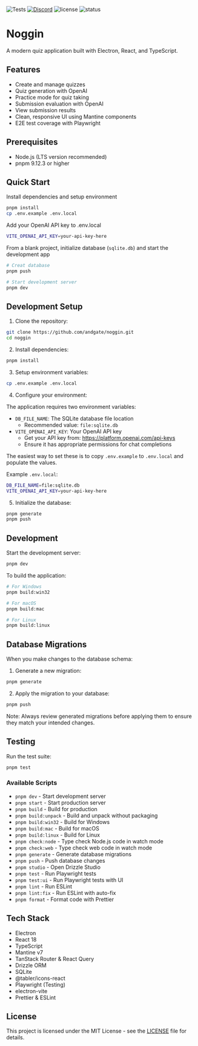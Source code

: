 ![Tests](https://github.com/andgate/noggin/actions/workflows/playwright.yml/badge.svg)
[![Discord](https://img.shields.io/discord/1303464423331074139?color=blueviolet&logo=discord)](https://discord.gg/YX88XMcCyC)
![license](https://img.shields.io/github/license/andgate/noggin)
![status](https://img.shields.io/badge/Status-%20Ready%20for%20Awesome-red.svg)

# Noggin

A modern quiz application built with Electron, React, and TypeScript.

## Features

-   Create and manage quizzes
-   Quiz generation with OpenAI
-   Practice mode for quiz taking
-   Submission evaluation with OpenAI
-   View submission results
-   Clean, responsive UI using Mantine components
-   E2E test coverage with Playwright

## Prerequisites

-   Node.js (LTS version recommended)
-   pnpm 9.12.3 or higher

## Quick Start

Install dependencies and setup environment

```bash
pnpm install
cp .env.example .env.local
```

Add your OpenAI API key to .env.local

```bash
VITE_OPENAI_API_KEY=your-api-key-here
```

From a blank project, initialize database (`sqlite.db`) and start the development app

```bash
# Creat database
pnpm push

# Start development server
pnpm dev
```

## Development Setup

1. Clone the repository:

```bash
git clone https://github.com/andgate/noggin.git
cd noggin
```

2. Install dependencies:

```bash
pnpm install
```

3. Setup environment variables:

```bash
cp .env.example .env.local
```

4. Configure your environment:

The application requires two environment variables:

-   `DB_FILE_NAME`: The SQLite database file location
    -   Recommended value: `file:sqlite.db`
-   `VITE_OPENAI_API_KEY`: Your OpenAI API key
    -   Get your API key from: https://platform.openai.com/api-keys
    -   Ensure it has appropriate permissions for chat completions

The easiest way to set these is to copy `.env.example` to `.env.local` and populate the values.

Example `.env.local`:

```bash
DB_FILE_NAME=file:sqlite.db
VITE_OPENAI_API_KEY=your-api-key-here
```

5. Initialize the database:

```bash
pnpm generate
pnpm push
```

## Development

Start the development server:

```bash
pnpm dev
```

To build the application:

```bash
# For Windows
pnpm build:win32

# For macOS
pnpm build:mac

# For Linux
pnpm build:linux
```

## Database Migrations

When you make changes to the database schema:

1. Generate a new migration:

```bash
pnpm generate
```

2. Apply the migration to your database:

```bash
pnpm push
```

Note: Always review generated migrations before applying them to ensure they match your intended changes.

## Testing

Run the test suite:

```bash
pnpm test
```

### Available Scripts

-   `pnpm dev` - Start development server
-   `pnpm start` - Start production server
-   `pnpm build` - Build for production
-   `pnpm build:unpack` - Build and unpack without packaging
-   `pnpm build:win32` - Build for Windows
-   `pnpm build:mac` - Build for macOS
-   `pnpm build:linux` - Build for Linux
-   `pnpm check:node` - Type check Node.js code in watch mode
-   `pnpm check:web` - Type check web code in watch mode
-   `pnpm generate` - Generate database migrations
-   `pnpm push` - Push database changes
-   `pnpm studio` - Open Drizzle Studio
-   `pnpm test` - Run Playwright tests
-   `pnpm test:ui` - Run Playwright tests with UI
-   `pnpm lint` - Run ESLint
-   `pnpm lint:fix` - Run ESLint with auto-fix
-   `pnpm format` - Format code with Prettier

## Tech Stack

-   Electron
-   React 18
-   TypeScript
-   Mantine v7
-   TanStack Router & React Query
-   Drizzle ORM
-   SQLite
-   @tabler/icons-react
-   Playwright (Testing)
-   electron-vite
-   Prettier & ESLint

## License

This project is licensed under the MIT License - see the [LICENSE](LICENSE) file for details.
